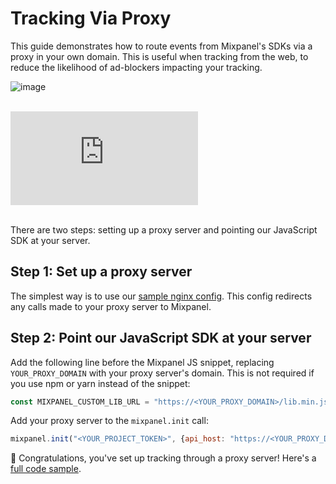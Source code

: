 # Tracking Via Proxy

This guide demonstrates how to route events from Mixpanel's SDKs via a proxy in your own domain. This is useful when tracking from the web, to reduce the likelihood of ad-blockers impacting your tracking.

![image](https://github.com/mixpanel/docs/assets/2077899/3ec6f3c2-aed0-4a18-9395-36838c3b53f1)

<br />
<div style={{position: 'relative', 'padding-bottom': '64.90384615384616%', height: 0}}>
    <iframe src="https://www.youtube.com/embed/8Pv6tmRfqr8"
        frameborder="0"
        webkitallowfullscreen mozallowfullscreen allowfullscreen
        style={{position: 'absolute', 'top': 0, 'left': 0, 'width': '100%', 'height': '100%'}}>
    </iframe>
</div>
<br />

There are two steps: setting up a proxy server and pointing our JavaScript SDK at your server.

## Step 1: Set up a proxy server
The simplest way is to use our [sample nginx config](https://github.com/mixpanel/tracking-proxy). This config redirects any calls made to your proxy server to Mixpanel.
   
## Step 2: Point our JavaScript SDK at your server
Add the following line before the Mixpanel JS snippet, replacing `YOUR_PROXY_DOMAIN` with your proxy server's domain. This is not required if you use npm or yarn instead of the snippet:
```js
const MIXPANEL_CUSTOM_LIB_URL = "https://<YOUR_PROXY_DOMAIN>/lib.min.js";
```

Add your proxy server to the `mixpanel.init` call:

```js
mixpanel.init("<YOUR_PROJECT_TOKEN>", {api_host: "https://<YOUR_PROXY_DOMAIN>"})
```

🎉 Congratulations, you've set up tracking through a proxy server! Here's a [full code sample](https://gist.github.com/ranic/80459104def4e4bcd73d5c77b817ee43).
